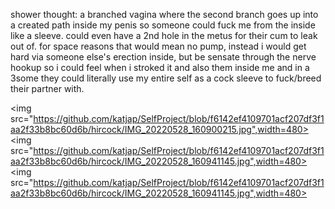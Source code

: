 shower thought: a branched vagina where the second branch goes up into a created path inside my penis so someone could fuck me from the inside like a sleeve. could even have a 2nd hole in the metus for their cum to leak out of. for space reasons that would mean no pump, instead i would get hard via someone else's erection inside, but be sensate through the nerve hookup so i could feel when i stroked it and also them inside me and in a 3some they could literally use my entire self as a cock sleeve to fuck/breed their partner with.

<img src="https://github.com/katjap/SelfProject/blob/f6142ef4109701acf207df3f1aa2f33b8bc60d6b/hircock/IMG_20220528_160900215.jpg",width=480>
<img src="https://github.com/katjap/SelfProject/blob/f6142ef4109701acf207df3f1aa2f33b8bc60d6b/hircock/IMG_20220528_160941145.jpg",width=480>
<img src="https://github.com/katjap/SelfProject/blob/f6142ef4109701acf207df3f1aa2f33b8bc60d6b/hircock/IMG_20220528_160941145.jpg",width=480>

